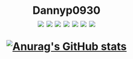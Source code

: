 <center><h1>Dannyp0930
<center>
<img  src="https://img.shields.io/badge/python-3776AB?style=flat-square&logo=python&logoColor=white"/></a> <img  src="https://img.shields.io/badge/PyCharm-000000?style=flat-square&logo=PyCharm&logoColor=white"/></a> <img  src="https://img.shields.io/badge/Visual Studio Code-007ACC?style=flat-square&logo=Visual Studio Code&logoColor=white"/></a> <img  src="https://img.shields.io/badge/Django-092E20?style=flat-square&logo=Django&logoColor=white"/></a> <img  src="https://img.shields.io/badge/HTML5-E34F26?style=flat-square&logo=html5&logoColor=white"/></a> <img  src="https://img.shields.io/badge/CSS3-1572B6?style=flat-square&logo=CSS3&logoColor=white"/></a> <img  src="https://img.shields.io/badge/Bootstrap-7952B3?style=flat-square&logo=Bootstrap&logoColor=white"/></a>
</center>

[![Anurag's GitHub stats](https://github-readme-stats.vercel.app/api?username=dannyp0930&show_icons=true&theme=cobalt)](https://github.com/anuraghazra/github-readme-stats)
